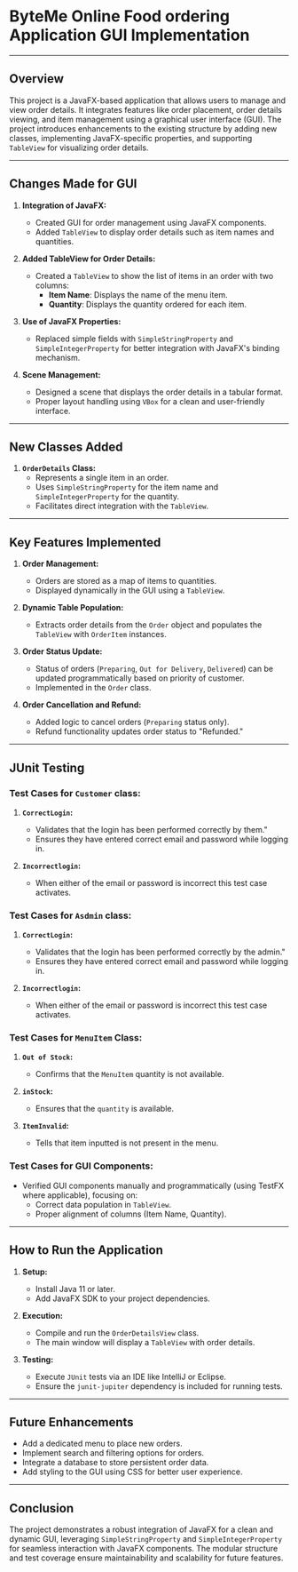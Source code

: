# ByteMe Online Food ordering Application GUI Implementation

---

## Overview
This project is a JavaFX-based application that allows users to manage and view order details. It integrates features like order placement, order details viewing, and item management using a graphical user interface (GUI). The project introduces enhancements to the existing structure by adding new classes, implementing JavaFX-specific properties, and supporting `TableView` for visualizing order details.

---

## Changes Made for GUI

1. **Integration of JavaFX:**
   - Created GUI for order management using JavaFX components.
   - Added `TableView` to display order details such as item names and quantities.

2. **Added TableView for Order Details:**
   - Created a `TableView` to show the list of items in an order with two columns:
     - **Item Name**: Displays the name of the menu item.
     - **Quantity**: Displays the quantity ordered for each item.

3. **Use of JavaFX Properties:**
   - Replaced simple fields with `SimpleStringProperty` and `SimpleIntegerProperty` for better integration with JavaFX's binding mechanism.

4. **Scene Management:**
   - Designed a scene that displays the order details in a tabular format.
   - Proper layout handling using `VBox` for a clean and user-friendly interface.

---

## New Classes Added

1. **`OrderDetails` Class:**
   - Represents a single item in an order.
   - Uses `SimpleStringProperty` for the item name and `SimpleIntegerProperty` for the quantity.
   - Facilitates direct integration with the `TableView`.

---

## Key Features Implemented

1. **Order Management:**
   - Orders are stored as a map of items to quantities.
   - Displayed dynamically in the GUI using a `TableView`.

2. **Dynamic Table Population:**
   - Extracts order details from the `Order` object and populates the `TableView` with `OrderItem` instances.

3. **Order Status Update:**
   - Status of orders (`Preparing`, `Out for Delivery`, `Delivered`) can be updated programmatically based on priority of customer.
   - Implemented in the `Order` class.

4. **Order Cancellation and Refund:**
   - Added logic to cancel orders (`Preparing` status only).
   - Refund functionality updates order status to "Refunded."

---

## JUnit Testing

### Test Cases for `Customer` class:
1. **`CorrectLogin`:**
   - Validates that the login has been performed correctly by them."
   - Ensures they have entered correct email and password while logging in.

2. **`Incorrectlogin`:**
   - When either of the email or password is incorrect this test case activates.

### Test Cases for `Asdmin` class:
1. **`CorrectLogin`:**
   - Validates that the login has been performed correctly by the admin."
   - Ensures they have entered correct email and password while logging in.

2. **`Incorrectlogin`:**
   - When either of the email or password is incorrect this test case activates.

### Test Cases for `MenuItem` Class:
1. **`Out of Stock`:**
   - Confirms that the `MenuItem` quantity is not available.

2. **`inStock`:**
   - Ensures that the `quantity` is available.

3. **`ItemInvalid`:**
   - Tells that item inputted is not present in the menu. 

### Test Cases for GUI Components:
- Verified GUI components manually and programmatically (using TestFX where applicable), focusing on:
  - Correct data population in `TableView`.
  - Proper alignment of columns (Item Name, Quantity).

---

## How to Run the Application

1. **Setup:**
   - Install Java 11 or later.
   - Add JavaFX SDK to your project dependencies.

2. **Execution:**
   - Compile and run the `OrderDetailsView` class.
   - The main window will display a `TableView` with order details.

3. **Testing:**
   - Execute `JUnit` tests via an IDE like IntelliJ or Eclipse.
   - Ensure the `junit-jupiter` dependency is included for running tests.

---

## Future Enhancements

- Add a dedicated menu to place new orders.
- Implement search and filtering options for orders.
- Integrate a database to store persistent order data.
- Add styling to the GUI using CSS for better user experience.

---

## Conclusion
The project demonstrates a robust integration of JavaFX for a clean and dynamic GUI, leveraging `SimpleStringProperty` and `SimpleIntegerProperty` for seamless interaction with JavaFX components. The modular structure and test coverage ensure maintainability and scalability for future features.
